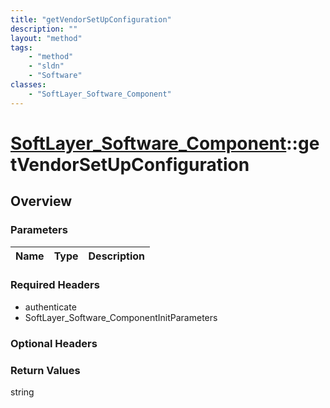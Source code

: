 ```yaml
---
title: "getVendorSetUpConfiguration"
description: ""
layout: "method"
tags:
    - "method"
    - "sldn"
    - "Software"
classes:
    - "SoftLayer_Software_Component"
---
```

# [SoftLayer_Software_Component](/reference/services/SoftLayer_Software_Component)::getVendorSetUpConfiguration




## Overview 


### Parameters 
|Name | Type | Description |
| --- | --- | --- |


### Required Headers
* authenticate
* SoftLayer_Software_ComponentInitParameters

### Optional Headers

### Return Values
string

